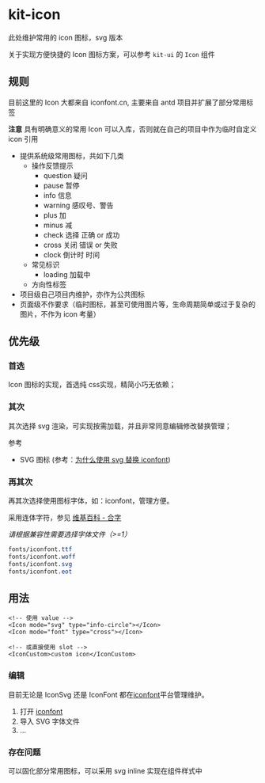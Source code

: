 # kit-icon

此处维护常用的 icon 图标，svg 版本

关于实现方便快捷的 Icon 图标方案，可以参考 `kit-ui` 的 `Icon` 组件

## 规则

目前这里的 Icon 大都来自 iconfont.cn, 主要来自 antd 项目并扩展了部分常用标签

**注意** 具有明确意义的常用 Icon 可以入库，否则就在自己的项目中作为临时自定义 icon 引用

- 提供系统级常用图标，共如下几类
  - 操作反馈提示
    - question 疑问
    - pause 暂停
    - info 信息
    - warning 感叹号、警告
    - plus 加
    - minus 减
    - check 选择 正确 or 成功
    - cross 关闭 错误 or 失败
    - clock 倒计时 时间
  - 常见标识
    - loading 加载中
  - 方向性标签
- 项目级自己项目内维护，亦作为公共图标
- 页面级不作要求（临时图标，甚至可使用图片等，生命周期简单或过于复杂的图片，不作为 icon 考量）

## 优先级

### 首选

Icon 图标的实现，首选纯 css实现，精简小巧无依赖；

### 其次

其次选择 svg 渲染，可实现按需加载，并且非常同意编辑修改替换管理；

参考

- SVG 图标 (参考：[为什么使用 svg 替换 iconfont](https://github.com/ant-design/ant-design-mobile/wiki/Why-use-svg-icon))

### 再其次

再其次选择使用图标字体，如：iconfont，管理方便。

采用连体字符，参见 [维基百科 - 合字](https://zh.wikipedia.org/wiki/合字)

*请根据兼容性需要选择字体文件（>=1）*

```css
fonts/iconfont.ttf
fonts/iconfont.woff
fonts/iconfont.svg
fonts/iconfont.eot
```

## 用法

``` vue
<!-- 使用 value -->
<Icon mode="svg" type="info-circle"></Icon>
<Icon mode="font" type="cross"></Icon>

<!-- 或直接使用 slot -->
<IconCustom>custom icon</IconCustom>
```

### 编辑

目前无论是 IconSvg 还是 IconFont 都在[iconfont](http://www.iconfont.cn/)平台管理维护。

1. 打开 [iconfont](http://www.iconfont.cn/)
1. 导入 SVG 字体文件
1. ...

### 存在问题

可以固化部分常用图标，可以采用 svg inline 实现在组件样式中
